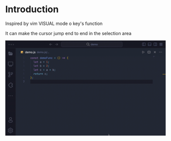 # Introduction

Inspired by vim VISUAL mode o key's function

It can make the cursor jump end to end in the selection area

![demo.gif](https://github.com/hellokidder/swap-selection-cursor/blob/main/demo.gif?raw=true)
